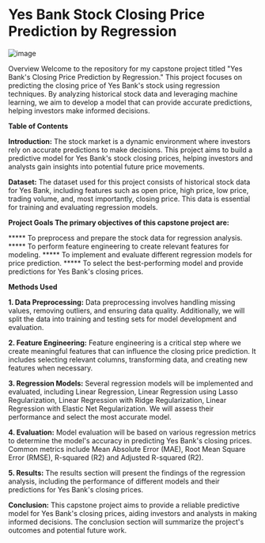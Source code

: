 # Yes Bank Stock Closing Price Prediction by Regression

![image](https://github.com/user-attachments/assets/21775751-5c2b-4417-a607-62fab0f374eb)


Overview Welcome to the repository for my capstone project titled "Yes Bank's Closing Price Prediction by Regression." This project focuses on predicting the closing price of Yes Bank's stock using regression techniques. By analyzing historical stock data and leveraging machine learning, we aim to develop a model that can provide accurate predictions, helping investors make informed decisions.

**Table of Contents**

**Introduction:** The stock market is a dynamic environment where investors rely on accurate predictions to make decisions. This project aims to build a predictive model for Yes Bank's stock closing prices, helping investors and analysts gain insights into potential future price movements.

**Dataset:** The dataset used for this project consists of historical stock data for Yes Bank, including features such as open price, high price, low price, trading volume, and, most importantly, closing price. This data is essential for training and evaluating regression models.

**Project Goals The primary objectives of this capstone project are:**

***** To preprocess and prepare the stock data for regression analysis.
***** To perform feature engineering to create relevant features for modeling.
***** To implement and evaluate different regression models for price prediction.
***** To select the best-performing model and provide predictions for Yes Bank's closing prices.

**Methods Used**

**1. Data Preprocessing:** Data preprocessing involves handling missing values, removing outliers, and ensuring data quality. Additionally, we will split the data into training and testing sets for model development and evaluation.

**2. Feature Engineering:** Feature engineering is a critical step where we create meaningful features that can influence the closing price prediction. It includes selecting relevant columns, transforming data, and creating new features when necessary.

**3. Regression Models:** Several regression models will be implemented and evaluated, including Linear Regression, Linear Regression using Lasso Regularization, Linear Regression with Ridge Regularization, Linear Regression with Elastic Net Regularization. We will assess their performance and select the most accurate model.

**4. Evaluation:** Model evaluation will be based on various regression metrics to determine the model's accuracy in predicting Yes Bank's closing prices. Common metrics include Mean Absolute Error (MAE), Root Mean Square Error (RMSE), R-squared (R2) and Adjusted R-squared (R2).

**5. Results:** The results section will present the findings of the regression analysis, including the performance of different models and their predictions for Yes Bank's closing prices.

**Conclusion:** This capstone project aims to provide a reliable predictive model for Yes Bank's closing prices, aiding investors and analysts in making informed decisions. The conclusion section will summarize the project's outcomes and potential future work.
